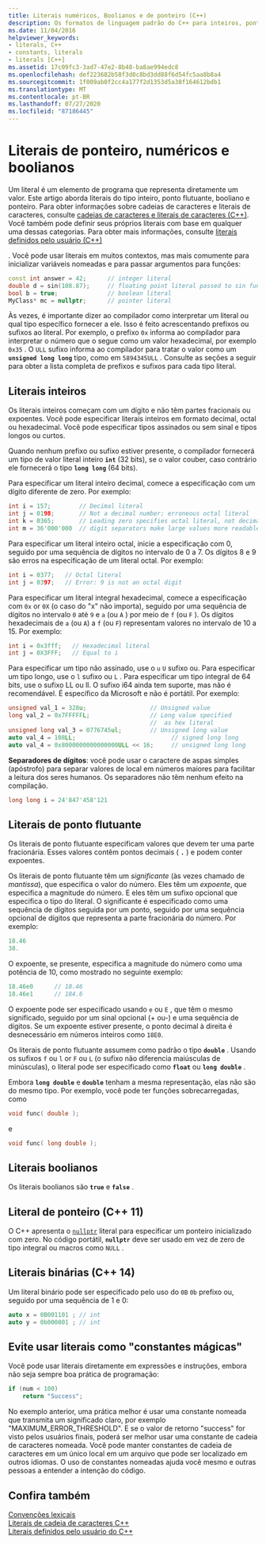 ```yaml
---
title: Literais numéricos, Boolianos e de ponteiro (C++)
description: Os formatos de linguagem padrão do C++ para inteiros, ponto flutuante, booliano e literais de ponteiro.
ms.date: 11/04/2016
helpviewer_keywords:
- literals, C++
- constants, literals
- literals [C++]
ms.assetid: 17c09fc3-3ad7-47e2-8b48-ba8ae994edc8
ms.openlocfilehash: def223682b58f3d0c8bd3dd88f6d54fc5aa8b8a4
ms.sourcegitcommit: 1f009ab0f2cc4a177f2d1353d5a38f164612bdb1
ms.translationtype: MT
ms.contentlocale: pt-BR
ms.lasthandoff: 07/27/2020
ms.locfileid: "87186445"
---
```

# <a name="numeric-boolean-and-pointer-literals"></a>Literais de ponteiro, numéricos e boolianos

Um literal é um elemento de programa que representa diretamente um valor. Este artigo aborda literais do tipo inteiro, ponto flutuante, booliano e ponteiro. Para obter informações sobre cadeias de caracteres e literais de caracteres, consulte [cadeias de caracteres e literais de caracteres (C++)](../cpp/string-and-character-literals-cpp.md). Você também pode definir seus próprios literais com base em qualquer uma dessas categorias. Para obter mais informações, consulte [literais definidos pelo usuário (C++)](../cpp/user-defined-literals-cpp.md)

. Você pode usar literais em muitos contextos, mas mais comumente para inicializar variáveis nomeadas e para passar argumentos para funções:

```cpp
const int answer = 42;      // integer literal
double d = sin(108.87);     // floating point literal passed to sin function
bool b = true;              // boolean literal
MyClass* mc = nullptr;      // pointer literal
```

Às vezes, é importante dizer ao compilador como interpretar um literal ou qual tipo específico fornecer a ele. Isso é feito acrescentando prefixos ou sufixos ao literal. Por exemplo, o prefixo `0x` informa ao compilador para interpretar o número que o segue como um valor hexadecimal, por exemplo `0x35` . O `ULL` sufixo informa ao compilador para tratar o valor como um **`unsigned long long`** tipo, como em `5894345ULL` . Consulte as seções a seguir para obter a lista completa de prefixos e sufixos para cada tipo literal.

## <a name="integer-literals"></a>Literais inteiros

Os literais inteiros começam com um dígito e não têm partes fracionais ou expoentes. Você pode especificar literais inteiros em formato decimal, octal ou hexadecimal. Você pode especificar tipos assinados ou sem sinal e tipos longos ou curtos.

Quando nenhum prefixo ou sufixo estiver presente, o compilador fornecerá um tipo de valor literal inteiro **`int`** (32 bits), se o valor couber, caso contrário ele fornecerá o tipo **`long long`** (64 bits).

Para especificar um literal inteiro decimal, comece a especificação com um dígito diferente de zero. Por exemplo:

```cpp
int i = 157;        // Decimal literal
int j = 0198;       // Not a decimal number; erroneous octal literal
int k = 0365;       // Leading zero specifies octal literal, not decimal
int m = 36'000'000  // digit separators make large values more readable
```

Para especificar um literal inteiro octal, inicie a especificação com 0, seguido por uma sequência de dígitos no intervalo de 0 a 7. Os dígitos 8 e 9 são erros na especificação de um literal octal. Por exemplo:

```cpp
int i = 0377;   // Octal literal
int j = 0397;   // Error: 9 is not an octal digit
```

Para especificar um literal integral hexadecimal, comece a especificação com `0x` or `0X` (o caso do "x" não importa), seguido por uma sequência de dígitos no intervalo `0` até `9` e `a` (ou `A` ) por meio de `f` (ou `F` ). Os dígitos hexadecimais de `a` (ou `A`) a `f` (ou `F`) representam valores no intervalo de 10 a 15. Por exemplo:

```cpp
int i = 0x3fff;   // Hexadecimal literal
int j = 0X3FFF;   // Equal to i
```

Para especificar um tipo não assinado, use o `u` `U` sufixo ou. Para especificar um tipo longo, use o `l` sufixo ou `L` . Para especificar um tipo integral de 64 bits, use o sufixo LL ou ll. O sufixo i64 ainda tem suporte, mas não é recomendável. É específico da Microsoft e não é portátil. Por exemplo:

```cpp
unsigned val_1 = 328u;                  // Unsigned value
long val_2 = 0x7FFFFFL;                 // Long value specified
                                        //  as hex literal
unsigned long val_3 = 0776745ul;        // Unsigned long value
auto val_4 = 108LL;                           // signed long long
auto val_4 = 0x8000000000000000ULL << 16;     // unsigned long long
```

**Separadores de dígitos**: você pode usar o caractere de aspas simples (apóstrofo) para separar valores de local em números maiores para facilitar a leitura dos seres humanos. Os separadores não têm nenhum efeito na compilação.

```cpp
long long i = 24'847'458'121
```

## <a name="floating-point-literals"></a>Literais de ponto flutuante

Os literais de ponto flutuante especificam valores que devem ter uma parte fracionária. Esses valores contêm pontos decimais ( **`.`** ) e podem conter expoentes.

Os literais de ponto flutuante têm um *significante* (às vezes chamado de *mantissa*), que especifica o valor do número. Eles têm um *expoente*, que especifica a magnitude do número. E eles têm um sufixo opcional que especifica o tipo do literal. O significante é especificado como uma sequência de dígitos seguida por um ponto, seguido por uma sequência opcional de dígitos que representa a parte fracionária do número. Por exemplo:

```cpp
18.46
38.
```

O expoente, se presente, especifica a magnitude do número como uma potência de 10, como mostrado no seguinte exemplo:

```cpp
18.46e0      // 18.46
18.46e1      // 184.6
```

O expoente pode ser especificado usando `e` ou `E` , que têm o mesmo significado, seguido por um sinal opcional (+ ou-) e uma sequência de dígitos.  Se um expoente estiver presente, o ponto decimal à direita é desnecessário em números inteiros como `18E0`.

Os literais de ponto flutuante assumem como padrão o tipo **`double`** . Usando os sufixos `f` ou `l` or `F` ou `L` (o sufixo não diferencia maiúsculas de minúsculas), o literal pode ser especificado como **`float`** ou **`long double`** .

Embora **`long double`** e **`double`** tenham a mesma representação, elas não são do mesmo tipo. Por exemplo, você pode ter funções sobrecarregadas, como

```cpp
void func( double );
```

e

```cpp
void func( long double );
```

## <a name="boolean-literals"></a>Literais boolianos

Os literais boolianos são **`true`** e **`false`** .

## <a name="pointer-literal-c11"></a>Literal de ponteiro (C++ 11)

O C++ apresenta o [`nullptr`](../cpp/nullptr.md) literal para especificar um ponteiro inicializado com zero. No código portátil, **`nullptr`** deve ser usado em vez de zero de tipo integral ou macros como `NULL` .

## <a name="binary-literals-c14"></a>Literais binárias (C++ 14)

Um literal binário pode ser especificado pelo uso do `0B` `0b` prefixo ou, seguido por uma sequência de 1 e 0:

```cpp
auto x = 0B001101 ; // int
auto y = 0b000001 ; // int
```

## <a name="avoid-using-literals-as-magic-constants"></a>Evite usar literais como "constantes mágicas"

Você pode usar literais diretamente em expressões e instruções, embora não seja sempre boa prática de programação:

```cpp
if (num < 100)
    return "Success";
```

No exemplo anterior, uma prática melhor é usar uma constante nomeada que transmita um significado claro, por exemplo "MAXIMUM_ERROR_THRESHOLD". E se o valor de retorno "success" for visto pelos usuários finais, poderá ser melhor usar uma constante de cadeia de caracteres nomeada. Você pode manter constantes de cadeia de caracteres em um único local em um arquivo que pode ser localizado em outros idiomas. O uso de constantes nomeadas ajuda você mesmo e outras pessoas a entender a intenção do código.

## <a name="see-also"></a>Confira também

[Convenções lexicais](../cpp/lexical-conventions.md)<br/>
[Literais de cadeia de caracteres C++](../cpp/string-and-character-literals-cpp.md)<br/>
[Literais definidos pelo usuário do C++](../cpp/user-defined-literals-cpp.md)
